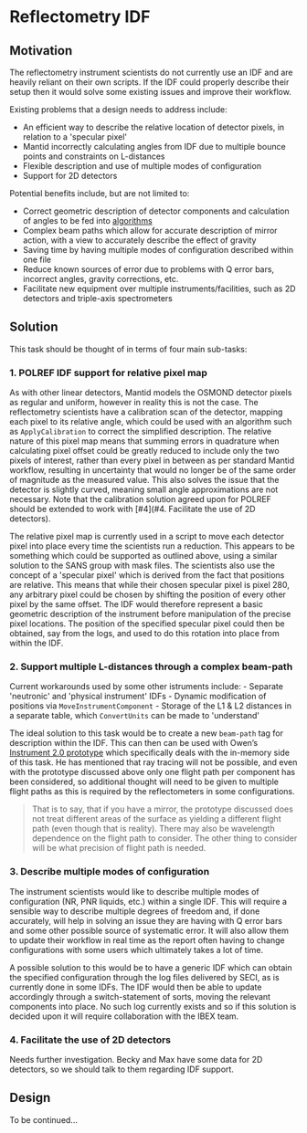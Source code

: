 # Reflectometry IDF

## Motivation

The reflectometry instrument scientists do not currently use an IDF and are heavily reliant on their own scripts.
If the IDF could properly describe their setup then it would solve some existing issues and improve their workflow.

Existing problems that a design needs to address include:
  - An efficient way to describe the relative location of detector pixels, in relation to a 'specular pixel'
  - Mantid incorrectly calculating angles from IDF due to multiple bounce points and constraints on L-distances
  - Flexible description and use of multiple modes of configuration
  - Support for 2D detectors

Potential benefits include, but are not limited to:
  - Correct geometric description of detector components and calculation of angles to be fed into [algorithms](https://github.com/mantidproject/mantid/issues/26971)
  - Complex beam paths which allow for accurate description of mirror action, with a view to accurately describe the effect of gravity
  - Saving time by having multiple modes of configuration described within one file
  - Reduce known sources of error due to problems with Q error bars, incorrect angles, gravity corrections, etc.
  - Facilitate new equipment over multiple instruments/facilities, such as 2D detectors and triple-axis spectrometers

## Solution

This task should be thought of in terms of four main sub-tasks:

  ### 1. POLREF IDF support for relative pixel map
  
  As with other linear detectors, Mantid models the OSMOND detector pixels as regular and uniform, however in reality this is not the case. The reflectometry scientists 
  have a calibration scan of the detector, mapping each pixel to its relative angle, which could be used with an algorithm such as `ApplyCalibration` to correct the 
  simplified description. The relative nature of this pixel map means that summing errors in quadrature when calculating pixel offset could be greatly reduced to 
  include only the two pixels of interest, rather than every pixel in between as per standard Mantid workflow, resulting in uncertainty that would no longer be of the 
  same order of magnitude as the measured value. This also solves the issue that the detector is slightly curved, meaning small angle approximations are not necessary.
  Note that the calibration solution agreed upon for POLREF should be extended to work with [#4](#4. Facilitate the use of 2D detectors).
  
  The relative pixel map is currently used in a script to move each detector pixel into place every time the scientists run a reduction. This appears to be something 
  which could be supported as outlined above, using a similar solution to the SANS group with mask files. The scientists also use the concept of a 'specular pixel' which 
  is derived from the fact that positions are relative. This means that while their chosen specular pixel is pixel 280, any arbitrary pixel could be chosen by shifting 
  the position of every other pixel by the same offset.  The IDF would therefore represent a basic geometric description of the instrument before manipulation of the 
  precise pixel locations. The position of the specified specular pixel could then be obtained, say from the logs, and used to do this rotation into place from within the IDF.
  
  ### 2. Support multiple L-distances through a complex beam-path
  
  Current workarounds used by some other istruments include:
    - Separate 'neutronic' and 'physical instrument' IDFs
	- Dynamic modification of positions via `MoveInstrumentComponent`
	- Storage of the L1 & L2 distances in a separate table, which `ConvertUnits` can be made to 'understand'
	
  The ideal solution to this task would be to create a new `beam-path` tag for description within the IDF. This can then can be used 
  with Owen’s [Instrument 2.0 prototype](https://github.com/DMSC-Instrument-Data/instrument-prototype) which specifically deals with 
  the in-memory side of this task. He has mentioned that ray tracing will not be possible, and even with the prototype discussed above 
  only one flight path per component has been considered, so additional thought will need to be given to multiple flight paths as this 
  is required by the reflectometers in some configurations.
  
  >That is to say, that if you have a mirror, the prototype discussed does not treat different areas of the surface as yielding a 
  >different flight path (even though that is reality). There may also be wavelength dependence on the flight path to consider. 
  >The other thing to consider will be what precision of flight path is needed.
  
  ### 3. Describe multiple modes of configuration
  
  The instrument scientists would like to describe multiple modes of configuration (NR, PNR liquids, etc.) within a single IDF. 
  This will require a sensible way to describe multiple degrees of freedom and, if done accurately, will help in solving an issue they 
  are having with Q error bars and some other possible source of systematic error. It will also allow them to update their workflow in 
  real time as the report often having to change configurations with some users which ultimately takes a lot of time.
  
  A possible solution to this would be to have a generic IDF which can obtain the specified configuration through the log files delivered 
  by SECI, as is currently done in some IDFs. The IDF would then be able to update accordingly through a switch-statement of sorts, 
  moving the relevant components into place. No such log currently exists and so if this solution is decided upon it will require
  collaboration with the IBEX team.
  
  ### 4. Facilitate the use of 2D detectors
  
  Needs further investigation.
  Becky and Max have some data for 2D detectors, so we should talk to them regarding IDF support.

## Design

To be continued...

